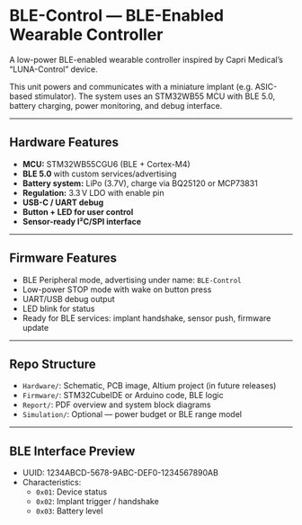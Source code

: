 # BLE-Control — BLE-Enabled Wearable Controller

A low-power BLE-enabled wearable controller inspired by Capri Medical’s “LUNA-Control” device.

This unit powers and communicates with a miniature implant (e.g. ASIC-based stimulator). The system uses an STM32WB55 MCU with BLE 5.0, battery charging, power monitoring, and debug interface.

---

## Hardware Features

- **MCU:** STM32WB55CGU6 (BLE + Cortex-M4)
- **BLE 5.0** with custom services/advertising
- **Battery system:** LiPo (3.7V), charge via BQ25120 or MCP73831
- **Regulation:** 3.3 V LDO with enable pin
- **USB-C / UART debug**
- **Button + LED for user control**
- **Sensor-ready I²C/SPI interface**

---

## Firmware Features

- BLE Peripheral mode, advertising under name: `BLE-Control`
- Low-power STOP mode with wake on button press
- UART/USB debug output
- LED blink for status
- Ready for BLE services: implant handshake, sensor push, firmware update

---

## Repo Structure

- `Hardware/`: Schematic, PCB image, Altium project (in future releases)
- `Firmware/`: STM32CubeIDE or Arduino code, BLE logic
- `Report/`: PDF overview and system block diagrams
- `Simulation/`: Optional — power budget or BLE range model

---

## BLE Interface Preview

- UUID: 1234ABCD-5678-9ABC-DEF0-1234567890AB
- Characteristics:
  - `0x01`: Device status
  - `0x02`: Implant trigger / handshake
  - `0x03`: Battery level
